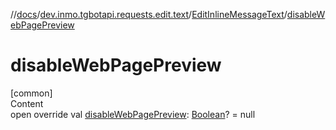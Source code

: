 //[docs](../../../index.md)/[dev.inmo.tgbotapi.requests.edit.text](../index.md)/[EditInlineMessageText](index.md)/[disableWebPagePreview](disable-web-page-preview.md)



# disableWebPagePreview  
[common]  
Content  
open override val [disableWebPagePreview](disable-web-page-preview.md): [Boolean](https://kotlinlang.org/api/latest/jvm/stdlib/kotlin/-boolean/index.html)? = null  



